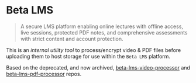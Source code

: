 # Beta LMS

> A secure LMS platform enabling online lectures with offline access, live sessions, protected PDF notes, and comprehensive assessments with strict content and account protection.

This is an _internal utility tool_ to process/encrypt video & PDF files before uploading them to host storage for use within the `Beta LMS` platform.

Based on the deprecated, and now archived, [beta-lms-video-processor](https://github.com/MikhaelMounay/beta-lms-video-processor) and [beta-lms-pdf-processor](https://github.com/MikhaelMounay/beta-lms-pdf-processor) repos.
